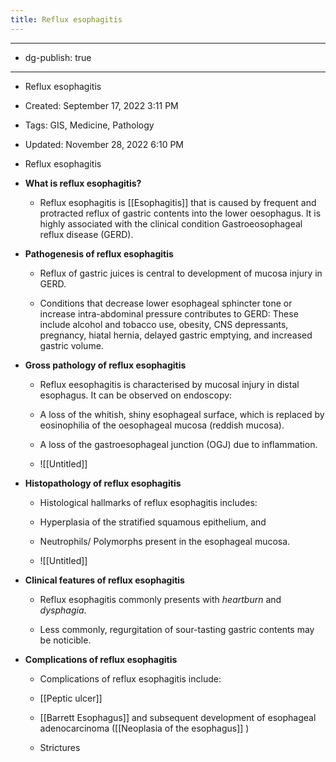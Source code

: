 ```yaml
---
title: Reflux esophagitis
---
```


- --

- dg-publish: true

- --

- Reflux esophagitis

- Created: September 17, 2022 3:11 PM

- Tags: GIS, Medicine, Pathology

- Updated: November 28, 2022 6:10 PM

- Reflux esophagitis

- **What is reflux esophagitis?**
	 - Reflux esophagitis is [[Esophagitis]]  that is caused by frequent and protracted reflux of gastric contents into the lower oesophagus. It is highly associated with the clinical condition Gastroeosophageal reflux disease (GERD). 

- **Pathogenesis of reflux esophagitis**
	 - Reflux of gastric juices is central to development of mucosa injury in GERD.

	 - Conditions that decrease lower esophageal sphincter tone or increase intra-abdominal pressure contributes to GERD: These include alcohol and tobacco use, obesity, CNS depressants, pregnancy, hiatal hernia, delayed gastric emptying, and increased gastric volume.

- **Gross pathology of reflux esophagitis**
	 - Reflux eesophagitis is characterised by mucosal injury in distal esophagus. It can be observed on endoscopy:

	 - A loss of the whitish, shiny esophageal surface, which is replaced by eosinophilia of the oesophageal mucosa (reddish mucosa).

	 - A loss of the gastroesophageal junction (OGJ) due to inflammation.

	 - ![[Untitled]]

- **Histopathology of reflux esophagitis**
	 - Histological hallmarks of reflux esophagitis includes:

	 - Hyperplasia of the stratified squamous epithelium, and

	 - Neutrophils/ Polymorphs present in the esophageal mucosa.

	 - ![[Untitled]]

- **Clinical features of reflux esophagitis**
	 - Reflux esophagitis commonly presents with *heartburn* and *dysphagia*. 

	 - Less commonly, regurgitation of sour-tasting gastric contents may be noticible.

- **Complications of reflux esophagitis**
	 - Complications of reflux esophagitis include:

	 - [[Peptic ulcer]]

	 - [[Barrett Esophagus]] and subsequent development of esophageal adenocarcinoma ([[Neoplasia of the esophagus]] )

	 - Strictures
